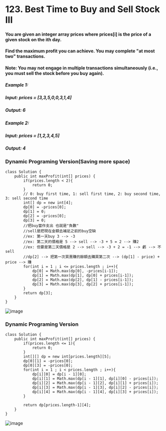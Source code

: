 # 123. Best Time to Buy and Sell Stock III

#### You are given an integer array prices where prices[i] is the price of a given stock on the ith day.

#### Find the maximum profit you can achieve. You may complete "at most two" transactions.
#### Note: You may not engage in multiple transactions simultaneously (i.e., you must sell the stock before you buy again).


##### Example 1:
#####    Input: prices = [3,3,5,0,0,3,1,4]
#####    Output: 6
##### Example 2: 
#####    Input: prices = [1,2,3,4,5]
#####    Output: 4

### Dynamic Programing Version(Saving more space)

```
class Solution {
    public int maxProfit(int[] prices) {
        if(prices.length < 2){
            return 0;
        }
        // 0: buy first time, 1: sell first time, 2: buy second time, 3: sell second time
        int[] dp = new int[4];
        dp[0] = -prices[0];
        dp[1] = 0;
        dp[2] = -prices[0];
        dp[3] = 0;
        //把buy當作支出 也就是"負數"
        //sell是把現在金額去補足之前的buy空缺
        //ex: 第一天buy 3 --> -3
        //ex: 第二天的價格是 5 --> sell --> -3 + 5 = 2 --> 賺2
        //ex: 但要是第二天價格是 2 --> sell --> -3 + 2 = -1 --> 虧 --> 不sell
        //dp[2] --> 把第一次買賣賺的餘額去購買第二次 --> (dp[1] - price) + price --> 賺
        for(int i = 1 ; i <= prices.length ; i++){
            dp[0] = Math.max(dp[0], -prices[i-1]);
            dp[1] = Math.max(dp[1], dp[0] + prices[i-1]);
            dp[2] = Math.max(dp[2], dp[1] - prices[i-1]);
            dp[3] = Math.max(dp[3], dp[2] + prices[i-1]);
        }
        return dp[3];
    }
}
```
![image](https://user-images.githubusercontent.com/97871497/196938222-3112eff8-2606-4c03-b134-8b7f777f843e.png)

### Dynamic Programing Version
```
class Solution {
    public int maxProfit(int[] prices) {
        if(prices.length <= 1){
            return 0;
        }
        int[][] dp = new int[prices.length][5];
        dp[0][1] = -prices[0];
        dp[0][3] = -prices[0];
        for(int i = 1 ; i < prices.length ; i++){
            dp[i][0] = dp[i - 1][0];
            dp[i][1] = Math.max(dp[i - 1][1], dp[i][0] - prices[i]);
            dp[i][2] = Math.max(dp[i - 1][2], dp[i][1] + prices[i]);
            dp[i][3] = Math.max(dp[i - 1][3], dp[i][2] - prices[i]);
            dp[i][4] = Math.max(dp[i - 1][4], dp[i][3] + prices[i]);
        }

        return dp[prices.length-1][4];
    }
}
```
![image](https://user-images.githubusercontent.com/97871497/196935101-51a523ff-fe55-445a-abdb-ad530b1c3070.png)

